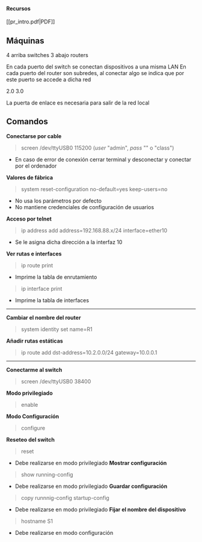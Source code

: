 #### Recursos
[[pr_intro.pdf|PDF]]

## Máquinas
4 arriba switches
3 abajo routers

En cada puerto del switch se conectan dispositivos a una misma LAN
En cada puerto del router son subredes, al conectar algo se indica que por este puerto se accede a dicha red

2.0
3.0

La puerta de enlace es necesaria para salir de la red local


## Comandos
**Conectarse por cable**
> screen /dev/ttyUSB0 115200 (*user* "admin", *pass* "" o "class")
+ En caso de error de conexión cerrar terminal y desconectar y conectar por el ordenador

**Valores de fábrica**
> system reset-configuration no-default=yes keep-users=no
+ No usa los parámetros por defecto
+ No mantiene credenciales de configuración de usuarios

**Acceso por telnet**
> ip address add address=192.168.88.x/24 interface=ether10
+ Se le asigna dicha dirección a la interfaz 10

**Ver rutas e interfaces**
> ip route print
+ Imprime la tabla de enrutamiento

> ip interface print
+ Imprime la tabla de interfaces

___
**Cambiar el nombre del router**
> system identity set name=R1

**Añadir rutas estáticas**
> ip route add dst-address=10.2.0.0/24 gateway=10.0.0.1

___
**Conectarme al switch**
> screen \/dev\/ttyUSB0 38400

**Modo privilegiado**
> enable

**Modo Configuración**
>configure

**Reseteo del switch**
> reset
+ Debe realizarse en modo privilegiado
**Mostrar configuración**
> show running-config
+ Debe realizarse en modo privilegiado
**Guardar configuración**
> copy runnnig-config startup-config
+ Debe realizarse en modo privilegiado
**Fijar el nombre del dispositivo**
> hostname S1
+ Debe realizarse en modo configuración